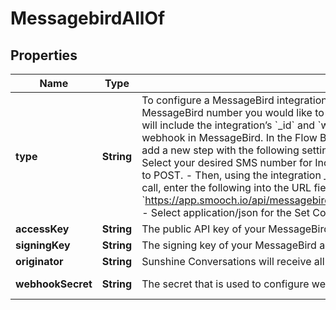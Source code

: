 

# MessagebirdAllOf

## Properties

Name | Type | Description | Notes
------------ | ------------- | ------------- | -------------
**type** | **String** | To configure a MessageBird integration, acquire the accessKey, the signingKey and the MessageBird number you would like to use, then call the Create Integration endpoint. The response will include the integration’s &#x60;_id&#x60; and &#x60;webhookSecret&#x60;, which must be used to configure the webhook in MessageBird. In the Flow Builder for the MessageBird number you’ve used to integrate, add a new step with the following settings: - Create a new Call HTTP endpoint with SMS flow. - Select your desired SMS number for Incoming SMS. - Click on Forward to URL and set its method to POST. - Then, using the integration _id and webhookSecret returned from the create integration call, enter the following into the URL field:  &#x60;https://app.smooch.io/api/messagebird/webhooks/{appId}/{integrationId}/{webhookSecret}&#x60; - Select application/json for the Set Content-Type header field. - Save and publish your changes.  |  [optional]
**accessKey** | **String** | The public API key of your MessageBird account. | 
**signingKey** | **String** | The signing key of your MessageBird account. Used to validate the webhooks&#39; origin. | 
**originator** | **String** | Sunshine Conversations will receive all messages sent to this phone number. | 
**webhookSecret** | **String** | The secret that is used to configure webhooks in MessageBird. |  [optional] [readonly]



